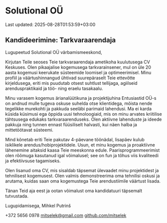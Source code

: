 # Solutional OÜ

Last updated: 2025-08-28T01:53:59+03:00

## Kandideerimine: Tarkvaraarendaja

Lugupeetud Solutional OÜ värbamismeeskond,

Kirjutan Teile seoses Teie tarkvaraarendaja ametikoha kuulutusega CV Keskuses. Olen pikaajalise kogemusega tarkvarainsener, mul on üle 20 aasta kogemusi keerukate süsteemide loomisel ja optimeerimisel. Minu profiil ja väärtushinnangud ühtivad suurepäraselt Teie ettevõtte kirjeldusega, eriti mis puudutab otsest suhtlust tellijaga, agiilseid arenduspraktikaid ja töö- ning eraelu tasakaalu.

Minu varasem kogemus ärianalüütikuna ja projektijuhina Entusiastid OÜ-s on andnud mulle tugeva oskuse suhelda otse klientidega, mõista nende tegelikke murekohti ja pakkuda seeläbi parimaid lahendusi. Ma ei karda küsida küsimusi ega õppida uusi tehnoloogiaid, mis on minu arvates kriitilise tähtsusega edukaks tarkvaraarenduseks. Olen aktiivne lahenduste ja ideede pakkuja ning tunnen ennast füüsiliselt halvasti, kui näen halba ja mittetöötavat süsteemi.

Mind kõnetab eriti Teie pakutav 4-päevane töönädal, lisapäev kulub isiklikele arendus/hobiprojektidele. Usun, et minu kogemus ja proaktiivne lähenemine aitaksid kaasa Teie meeskonna edule. Paarisprogrammeerimist olen rõõmuga kasutanud igal võimalusel; see on fun ja tõhus viis kvaliteedi ja efektiivsuse tagamiseks.

Olen lisanud oma CV, mis sisaldab täpsemat ülevaadet minu projektidest ja tehnilisest kogemusest. Olen valmis demonstreerima oma tehnilisi oskusi ja arutama, kuidas saan oma kogemustega Teie arendustiimile väärtust lisada.

Tänan Teid aja eest ja ootan võimalust oma kandidatuuri täpsemalt tutvustada.

Lugupidamisega,
Mihkel Putrinš

+372 5656 0978
[mitselek@gmail.com](mailto:mitselek@gmail.com)
[github.com/mitselek](https://github.com/mitselek)
